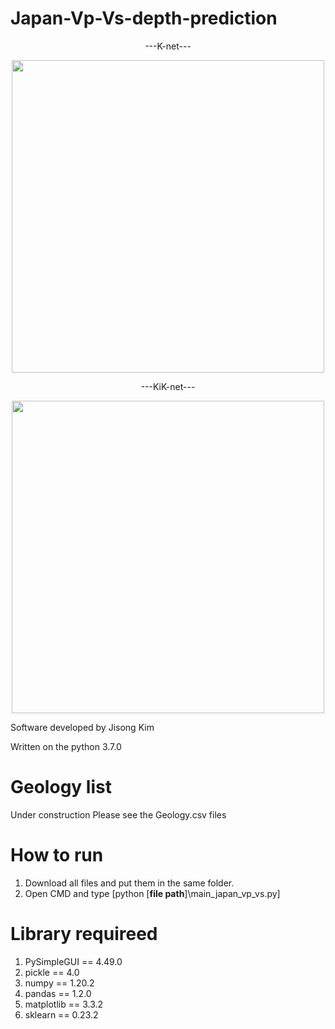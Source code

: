 # Japan-Vp-Vs-depth-prediction
<div align="center">
  ---K-net---
</div>
<p align="center">
<img width="500" src="https://user-images.githubusercontent.com/54570998/143153895-0392bb84-1d12-4034-8a33-3ebf937abfee.png">  
</p>

<div align="center">
  ---KiK-net---
</div>
<p align="center">
<img width="500" src="https://user-images.githubusercontent.com/54570998/143154637-03fd0aca-e7a1-4761-a7a3-90714a4aa4bf.png">
</p>

Software developed by Jisong Kim

Written on the python 3.7.0

# Geology list
Under construction
Please see the Geology.csv files

# How to run
1. Download all files and put them in the same folder.
2. Open CMD and type [python [**file path**]\main_japan_vp_vs.py]

# Library requireed
1. PySimpleGUI == 4.49.0
2. pickle == 4.0
3. numpy == 1.20.2
4. pandas == 1.2.0
5. matplotlib == 3.3.2
6. sklearn == 0.23.2


